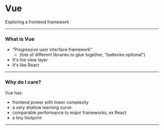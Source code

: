 # Vue

Exploring a frontend framework

---

### What is Vue

- "Progressive user interface framework"
    - (lots of different libraries to glue together, "batteries optional")
- It's the view layer
- It's like React

---

### Why do I care?

Vue has:

- frontend power with lower complexity
- a very shallow learning curve
- comparable performance to major frameworks, ex React
- a tiny footprint

---

